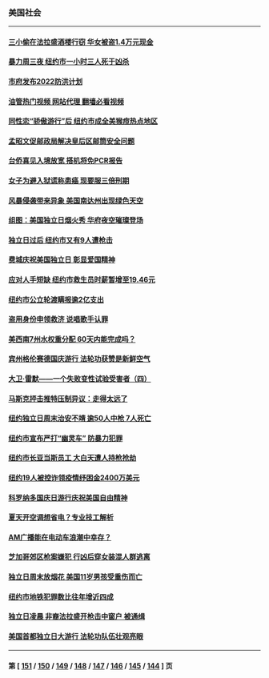 ### 美国社会
---
#### [三小偷在法拉盛酒楼行窃 华女被盗1.4万元现金](../../pages/ncid1078160/n13776189.md?07082045) 
#### [暴力周三夜 纽约市一小时三人死于凶杀](../../pages/ncid1078160/n13776145.md?07082045) 
#### [市府发布2022防洪计划](../../pages/ncid1078160/n13776183.md?07082045) 
#### [油管热门视频 网站代理 翻墙必看视频](http://209.222.30.114:81/youtube.html?07082045)
#### [同性恋“骄傲游行”后  纽约市成全美猴痘热点地区](../../pages/ncid1078160/n13776186.md?07082045) 
#### [孟昭文促邮政局解决皇后区邮筒安全问题](../../pages/ncid1078160/n13776194.md?07082045) 
#### [台侨喜见入境放宽 搭机将免PCR报告](../../pages/ncid1078160/n13776086.md?07082045) 
#### [女子为避入狱谎称患癌 现要服三倍刑期](../../pages/ncid1078160/n13775978.md?07082045) 
#### [风暴侵袭带来异象 美国南达州出现绿色天空](../../pages/ncid1078160/n13775578.md?07082045) 
#### [组图：美国独立日烟火秀 华府夜空璀璨登场](../../pages/ncid1078160/n13774797.md?07082045) 
#### [独立日过后 纽约市又有9人遭枪击](../../pages/ncid1078160/n13775331.md?07082045) 
#### [费城庆祝美国独立日 彰显爱国精神](../../pages/ncid1078160/n13775347.md?07082045) 
#### [应对人手短缺  纽约市救生员时薪暂增至19.46元](../../pages/ncid1078160/n13775338.md?07082045) 
#### [纽约市公立轮渡瞒报逾2亿支出](../../pages/ncid1078160/n13775368.md?07082045) 
#### [盗用身份申领救济 说唱歌手认罪](../../pages/ncid1078160/n13775268.md?07082045) 
#### [美西南7州水权重分配 60天内能完成吗？](../../pages/ncid1078160/n13775190.md?07082045) 
#### [宾州格伦赛德国庆游行 法轮功获赞是新鲜空气](../../pages/ncid1078160/n13775086.md?07082045) 
#### [大卫·雷默——一个失败变性试验受害者（四）](../../pages/ncid1078160/n13775111.md?07082045) 
#### [马斯克抨击推特压制异议：走得太远了](../../pages/ncid1078160/n13774952.md?07082045) 
#### [纽约独立日周末治安不靖 逾50人中枪 7人死亡](../../pages/ncid1078160/n13774615.md?07082045) 
#### [纽约市宣布严打“幽灵车” 防暴力犯罪](../../pages/ncid1078160/n13774613.md?07082045) 
#### [纽约市长亚当斯员工 大白天遭人持枪抢劫](../../pages/ncid1078160/n13774620.md?07082045) 
#### [纽约19人被控诈领疫情纾困金2400万美元](../../pages/ncid1078160/n13774618.md?07082045) 
#### [科罗纳多国庆日游行庆祝美国自由精神](../../pages/ncid1078160/n13774470.md?07082045) 
#### [夏天开空调想省电？专业技工解析](../../pages/ncid1078160/n13774456.md?07082045) 
#### [AM广播能在电动车浪潮中幸存？](../../pages/ncid1078160/n13774408.md?07082045) 
#### [芝加哥郊区枪案嫌犯 行凶后穿女装混人群逃离](../../pages/ncid1078160/n13774288.md?07082045) 
#### [独立日周末放烟花 美国11岁男孩受重伤而亡](../../pages/ncid1078160/n13773607.md?07082045) 
#### [纽约市地铁犯罪数比往年增近四成](../../pages/ncid1078160/n13773789.md?07082045) 
#### [独立日凌晨 非裔法拉盛开枪击中窗户 被通缉](../../pages/ncid1078160/n13773749.md?07082045) 
#### [美国首都独立日大游行 法轮功队伍壮观亮眼](../../pages/ncid1078160/n13773555.md?07082045) 

---
#### 第 [ [151](./151.md?07082045) / [150](./150.md?07082045) / [149](./149.md?07082045) / [148](./148.md?07082045) / [147](./147.md?07082045) / [146](./146.md?07082045) / [145](./145.md?07082045) / [144](./144.md?07082045) ] 页
